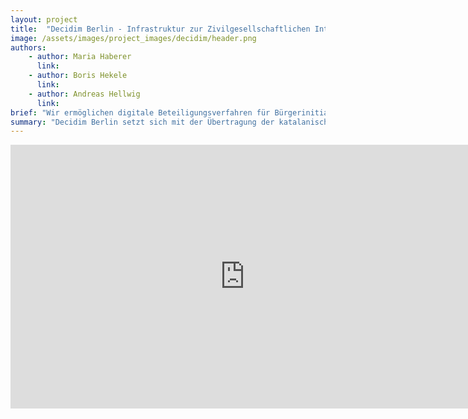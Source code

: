 ```yaml
---
layout: project
title:  "Decidim Berlin - Infrastruktur zur Zivilgesellschaftlichen Interessenvertretung"
image: /assets/images/project_images/decidim/header.png
authors:
    - author: Maria Haberer
      link:
    - author: Boris Hekele
      link:
    - author: Andreas Hellwig
      link:
brief: "Wir ermöglichen digitale Beteiligungsverfahren für Bürgerinitiativen."
summary: "Decidim Berlin setzt sich mit der Übertragung der katalanischen Beteiligungsplattform Decidim ins Deutsche auseinander und will erprobte Partizipationsverfahren aus Barcelona prototypisch auf Berlin anwenden. Die Plattform decidim.de soll stadtpolitisch-orientierten Initiativen ein Werkzeug bieten, um gemeinsam Positionen zu entwickeln und verbindlich einzufordern. Die Zielgruppe sind Initiativen, die einen gemeinwohlorientierten und commons-verbundenen Anspruch verfolgen."
---
```


<iframe width="750" height="422" src="https://www.youtube-nocookie.com/embed/e-PaZhYj5Lk" frameborder="0" allow="accelerometer; autoplay; encrypted-media; gyroscope; picture-in-picture" allowfullscreen></iframe>